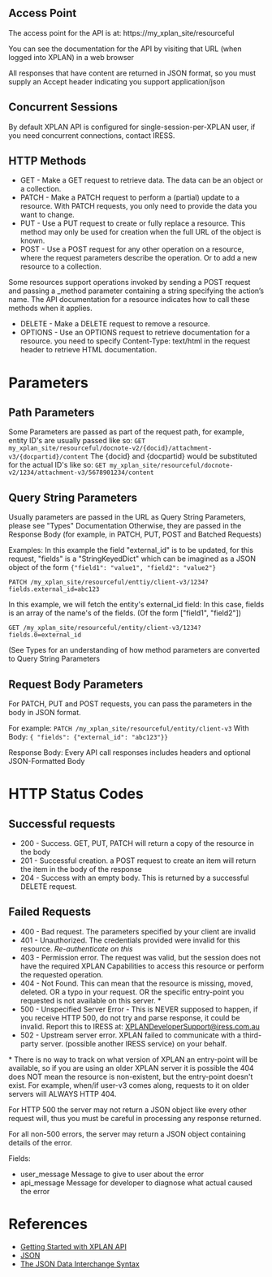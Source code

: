 Access Point
------------

The access point for the API is at:
https://my_xplan_site/resourceful

You can see the documentation for the API by visiting that URL (when logged into XPLAN) in a web browser

All responses that have content are returned in JSON format, so you must supply an Accept header indicating you support application/json

Concurrent Sessions
-------------------

By default XPLAN API is configured for single-session-per-XPLAN user, if you need concurrent connections, contact IRESS.

HTTP Methods
------------
- GET - Make a GET request to retrieve data. The data can be an object or a collection.
- PATCH - Make a PATCH request to perform a (partial) update to a resource. With PATCH requests, you only need to provide the data you want to change.
- PUT - Use a PUT request to create or fully replace a resource. This method may only be used for creation when the full URL of the object is known.
- POST - Use a POST request for any other operation on a resource, where the request parameters describe the operation. Or to add a new resource to a collection.

Some resources support operations invoked by sending a POST request and passing a _method parameter containing a string specifying the action’s name. The API documentation for a resource indicates how to call these methods when it applies.

- DELETE - Make a DELETE request to remove a resource.
- OPTIONS - Use an OPTIONS request to retrieve documentation for a resource. you need to specify Content-Type: text/html in the request header to retrieve HTML documentation.

Parameters
==========

Path Parameters
---------------

Some Parameters are passed as part of the request path, for example, entity ID's are usually passed like so:
`GET my_xplan_site/resourceful/docnote-v2/{docid}/attachment-v3/{docpartid}/content`
The {docid} and {docpartid} would be substituted for the actual ID's like so:
`GET my_xplan_site/resourceful/docnote-v2/1234/attachment-v3/5678901234/content`

Query String Parameters
-----------------------

Usually parameters are passed in the URL as Query String Parameters, please see "Types" Documentation
Otherwise, they are passed in the Response Body (for example, in PATCH, PUT, POST and Batched Requests)

Examples:
In this example the field "external_id" is to be updated, for this request, "fields" is a "StringKeyedDict" which can be imagined as a JSON object of the form `{"field1": "value1", "field2": "value2"}`

`PATCH /my_xplan_site/resourceful/enttiy/client-v3/1234?fields.external_id=abc123`

In this example, we will fetch the entity's external_id field:
In this case, fields is an array of the name's of the fields. (Of the form ["field1", "field2"])

`GET /my_xplan_site/resourceful/entity/client-v3/1234?fields.0=external_id`

(See Types for an understanding of how method parameters are converted to Query String Parameters

Request Body Parameters
-----------------------

For PATCH, PUT and POST requests, you can pass the parameters in the body in JSON format.

For example:
`PATCH /my_xplan_site/resourceful/entity/client-v3`
With Body:
`{ "fields": {"external_id": "abc123"}}`

Response Body:
Every API call responses includes headers and optional JSON-Formatted Body

HTTP Status Codes
=================

Successful requests
------------------
- 200 - Success. GET, PUT, PATCH will return a copy of the resource in the body
- 201 - Successful creation. a POST request to create an item will return the item in the body of the response
- 204 - Success with an empty body. This is returned by a successful DELETE request.

Failed Requests
---------------
- 400 - Bad request. The parameters specified by your client are invalid
- 401 - Unauthorized. The credentials provided were invalid for this resource. *Re-authenticate on this*
- 403 - Permission error. The request was valid, but the session does not have the required XPLAN Capabilities to access this resource or perform the requested operation.
- 404 - Not Found. This can mean that the resource is missing, moved, deleted. OR a typo in your request. OR the specific entry-point you requested is not available on this server. \*
- 500 - Unspecified Server Error - This is NEVER supposed to happen, if you receive HTTP 500, do not try and parse response, it could be invalid. Report this to IRESS at: XPLANDeveloperSupport@iress.com.au
- 502 - Upstream server error. XPLAN failed to communicate with a third-party server. (possible another IRESS service) on your behalf.

\* There is no way to track on what version of XPLAN an entry-point will be available, so if you are using an older XPLAN server it is possible the 404 does NOT mean the resource is non-existent, but the entry-point doesn't exist. For example, when/if user-v3 comes along, requests to it on older servers will ALWAYS HTTP 404.

For HTTP 500 the server may not return a JSON object like every other request will, thus you must be careful in processing any response returned.

For all non-500 errors, the server may return a JSON object containing details of the error.

Fields:
- user_message	Message to give to user about the error
- api_message	Message for developer to diagnose what actual caused the error

References
==========
- [Getting Started with XPLAN API](https://insights.iressconnect.com/docs/DOC-7376)
- [JSON](https://www.json.org/)
- [The JSON Data Interchange Syntax](http://www.ecma-international.org/publications/files/ECMA-ST/ECMA-404.pdf)
